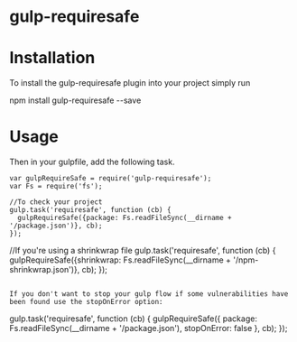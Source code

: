 # gulp-requiresafe

# Installation

To install the gulp-requiresafe plugin into your project simply run

npm install gulp-requiresafe --save

# Usage

Then in your gulpfile, add the following task.

```
var gulpRequireSafe = require('gulp-requiresafe');
var Fs = require('fs');

//To check your project
gulp.task('requiresafe', function (cb) {
  gulpRequireSafe({package: Fs.readFileSync(__dirname + '/package.json')}, cb);
});
```

//If you're using a shrinkwrap file
gulp.task('requiresafe', function (cb) {
  gulpRequireSafe({shrinkwrap: Fs.readFileSync(__dirname + '/npm-shrinkwrap.json')}, cb);
});
```

If you don't want to stop your gulp flow if some vulnerabilities have been found use the stopOnError option:

```
gulp.task('requiresafe', function (cb) {
  gulpRequireSafe({
    package: Fs.readFileSync(__dirname + '/package.json'),
    stopOnError: false
  }, cb);
});
```
